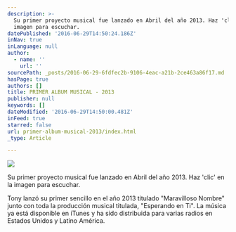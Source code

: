 ```yaml
---
description: >-
  Su primer proyecto musical fue lanzado en Abril del año 2013. Haz 'clic' en la
  imagen para escuchar.
datePublished: '2016-06-29T14:50:24.186Z'
inNav: true
inLanguage: null
author:
  - name: ''
    url: ''
sourcePath: _posts/2016-06-29-6fdfec2b-9106-4eac-a21b-2ce463a86f17.md
hasPage: true
authors: []
title: PRIMER ALBUM MUSICAL - 2013
publisher: null
keywords: []
dateModified: '2016-06-29T14:50:00.481Z'
inFeed: true
starred: false
url: primer-album-musical-2013/index.html
_type: Article

---
```

![](https://the-grid-user-content.s3-us-west-2.amazonaws.com/a5110fd9-5012-44b0-ab42-e2b7702f9649.jpg)

Su primer proyecto musical fue lanzado en Abril del año 2013\. Haz 'clic' en la imagen para escuchar.

Tony lanzó su primer sencillo en el año 2013 titulado "Maravilloso Nombre" junto con toda la producción musical titulada, "Esperando en Ti". La música ya está disponible en iTunes y ha sido distribuida para varias radios en Estados Unidos y Latino América.